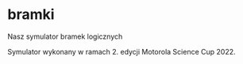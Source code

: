 # bramki
Nasz symulator bramek logicznych

Symulator wykonany w ramach 2. edycji Motorola Science Cup 2022.
